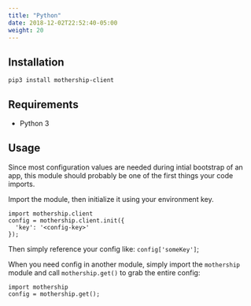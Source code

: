 ```yaml
---
title: "Python"
date: 2018-12-02T22:52:40-05:00
weight: 20
---
```


## Installation
```
pip3 install mothership-client
```

## Requirements
- Python 3

## Usage
Since most configuration values are needed during intial bootstrap of an app, this
module should probably be one of the first things your code imports.

Import the module, then initialize it using your environment key.

```
import mothership.client
config = mothership.client.init({
  'key': '<config-key>'
});
```

Then simply reference your config like: `config['someKey']`;

When you need config in another module, simply import the `mothership` module and 
call `mothership.get()` to grab the entire config:

```
import mothership
config = mothership.get();
```

